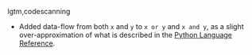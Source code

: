 lgtm,codescanning
* Added data-flow from both `x` and `y` to `x or y` and `x and y`, as a slight over-approximation of what is described in the
  [Python Language Reference](https://docs.python.org/3/reference/expressions.html#boolean-operations).
